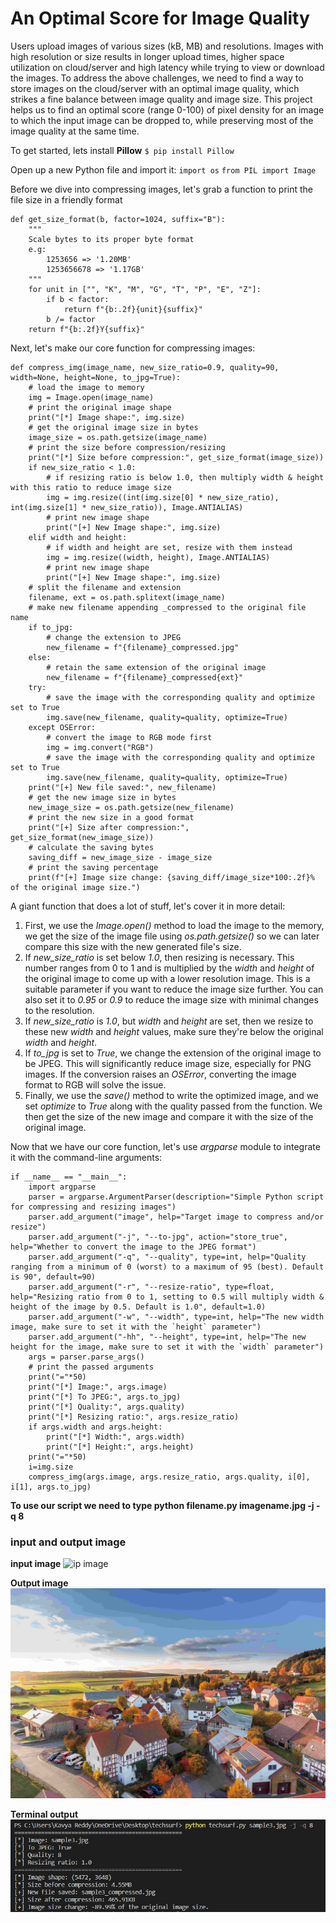 # An Optimal Score for Image Quality
Users upload images of various sizes (kB, MB) and resolutions. Images with high resolution or size results in longer upload times, higher space utilization on cloud/server and high latency while trying to view or download the images. To address the above challenges, we need to find
a way to store images on the cloud/server with an optimal image quality, which strikes a fine
balance between image quality and image size.
This project helps us to find an optimal score (range 0-100) of pixel density for an image to which the input image can be dropped to, while preserving most of the image quality at the same time.

To get started, lets install **Pillow**
`$ pip install Pillow`

Open up a new Python file and import it:
`import os`
`from PIL import Image`

Before we dive into compressing images, let's grab a function to print the file size in a friendly format
```
def get_size_format(b, factor=1024, suffix="B"):
    """
    Scale bytes to its proper byte format
    e.g:
        1253656 => '1.20MB'
        1253656678 => '1.17GB'
    """
    for unit in ["", "K", "M", "G", "T", "P", "E", "Z"]:
        if b < factor:
            return f"{b:.2f}{unit}{suffix}"
        b /= factor
    return f"{b:.2f}Y{suffix}"
```

Next, let's make our core function for compressing images:
```
def compress_img(image_name, new_size_ratio=0.9, quality=90, width=None, height=None, to_jpg=True):
    # load the image to memory
    img = Image.open(image_name)
    # print the original image shape
    print("[*] Image shape:", img.size)
    # get the original image size in bytes
    image_size = os.path.getsize(image_name)
    # print the size before compression/resizing
    print("[*] Size before compression:", get_size_format(image_size))
    if new_size_ratio < 1.0:
        # if resizing ratio is below 1.0, then multiply width & height with this ratio to reduce image size
        img = img.resize((int(img.size[0] * new_size_ratio), int(img.size[1] * new_size_ratio)), Image.ANTIALIAS)
        # print new image shape
        print("[+] New Image shape:", img.size)
    elif width and height:
        # if width and height are set, resize with them instead
        img = img.resize((width, height), Image.ANTIALIAS)
        # print new image shape
        print("[+] New Image shape:", img.size)
    # split the filename and extension
    filename, ext = os.path.splitext(image_name)
    # make new filename appending _compressed to the original file name
    if to_jpg:
        # change the extension to JPEG
        new_filename = f"{filename}_compressed.jpg"
    else:
        # retain the same extension of the original image
        new_filename = f"{filename}_compressed{ext}"
    try:
        # save the image with the corresponding quality and optimize set to True
        img.save(new_filename, quality=quality, optimize=True)
    except OSError:
        # convert the image to RGB mode first
        img = img.convert("RGB")
        # save the image with the corresponding quality and optimize set to True
        img.save(new_filename, quality=quality, optimize=True)
    print("[+] New file saved:", new_filename)
    # get the new image size in bytes
    new_image_size = os.path.getsize(new_filename)
    # print the new size in a good format
    print("[+] Size after compression:", get_size_format(new_image_size))
    # calculate the saving bytes
    saving_diff = new_image_size - image_size
    # print the saving percentage
    print(f"[+] Image size change: {saving_diff/image_size*100:.2f}% of the original image size.")
```

A giant function that does a lot of stuff, let's cover it in more detail:
1. First, we use the *Image.open()* method to load the image to the memory, we get the size of the image file using *os.path.getsize()* so we can later compare this size with the new generated file's size.
2. If *new_size_ratio* is set below *1.0*, then resizing is necessary. This number ranges from 0 to 1 and is multiplied by the *width* and *height* of the original image to come up with a lower resolution image. This is a suitable parameter if you want to reduce the image size further. You can also set it to *0.95* or *0.9* to reduce the image size with minimal changes to the resolution.
3. If *new_size_ratio* is *1.0*, but *width* and *height* are set, then we resize to these new *width* and *height* values, make sure they're below the original *width* and *height*.
4. If *to_jpg* is set to *True*, we change the extension of the original image to be JPEG. This will significantly reduce image size, especially for PNG images. If the conversion raises an *OSError*, converting the image format to RGB will solve the issue.
5. Finally, we use the *save()* method to write the optimized image, and we set *optimize* to *True* along with the quality passed from the function. We then get the size of the new image and compare it with the size of the original image.

Now that we have our core function, let's use *argparse* module to integrate it with the command-line arguments:
```
if __name__ == "__main__":
    import argparse
    parser = argparse.ArgumentParser(description="Simple Python script for compressing and resizing images")
    parser.add_argument("image", help="Target image to compress and/or resize")
    parser.add_argument("-j", "--to-jpg", action="store_true", help="Whether to convert the image to the JPEG format")
    parser.add_argument("-q", "--quality", type=int, help="Quality ranging from a minimum of 0 (worst) to a maximum of 95 (best). Default is 90", default=90)
    parser.add_argument("-r", "--resize-ratio", type=float, help="Resizing ratio from 0 to 1, setting to 0.5 will multiply width & height of the image by 0.5. Default is 1.0", default=1.0)
    parser.add_argument("-w", "--width", type=int, help="The new width image, make sure to set it with the `height` parameter")
    parser.add_argument("-hh", "--height", type=int, help="The new height for the image, make sure to set it with the `width` parameter")
    args = parser.parse_args()
    # print the passed arguments
    print("="*50)
    print("[*] Image:", args.image)
    print("[*] To JPEG:", args.to_jpg)
    print("[*] Quality:", args.quality)
    print("[*] Resizing ratio:", args.resize_ratio)
    if args.width and args.height:
        print("[*] Width:", args.width)
        print("[*] Height:", args.height)
    print("="*50)
    i=img.size
    compress_img(args.image, args.resize_ratio, args.quality, i[0], i[1], args.to_jpg)
```

**To use our script we need to type python filename.py imagename.jpg -j -q 8**

### input and output image

**input image**
![ip image](./sample3.jpg)

**Output image**
![op image](./sample3_compressed.jpg)

**Terminal output**
![terminal op](./terminaloutput.jpeg)




